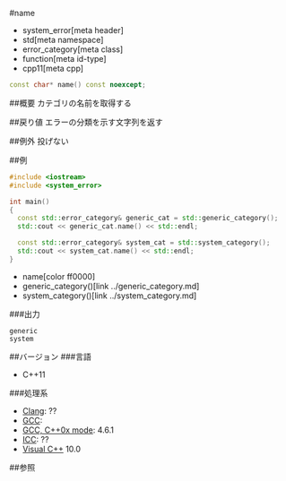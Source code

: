 #name
* system_error[meta header]
* std[meta namespace]
* error_category[meta class]
* function[meta id-type]
* cpp11[meta cpp]

```cpp
const char* name() const noexcept;
```

##概要
カテゴリの名前を取得する


##戻り値
エラーの分類を示す文字列を返す


##例外
投げない


##例
```cpp
#include <iostream>
#include <system_error>

int main()
{
  const std::error_category& generic_cat = std::generic_category();
  std::cout << generic_cat.name() << std::endl;

  const std::error_category& system_cat = std::system_category();
  std::cout << system_cat.name() << std::endl;
}
```
* name[color ff0000]
* generic_category()[link ../generic_category.md]
* system_category()[link ../system_category.md]

###出力
```
generic
system
```

##バージョン
###言語
- C++11

###処理系
- [Clang](/implementation.md#clang): ??
- [GCC](/implementation.md#gcc): 
- [GCC, C++0x mode](/implementation.md#gcc): 4.6.1
- [ICC](/implementation.md#icc): ??
- [Visual C++](/implementation.md#visual_cpp) 10.0


##参照

